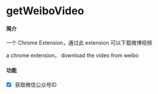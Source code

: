 # getWeiboVideo


#### 简介

一个  Chrome Extension，通过此 extension 可以下载微博视频

a chrome extension， download the video from weibo



#### 功能

- [x] 获取微信公众号ID